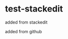 # test-stackedit

added from stackedit
<!--stackedit_data:
eyJoaXN0b3J5IjpbLTE4ODM5NDY1MDRdfQ==
-->

added from github
